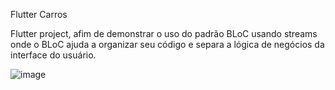 Flutter Carros

Flutter project,  afim de demonstrar o uso do padrão BLoC usando streams onde o BLoC ajuda a organizar seu código e separa a lógica de negócios da interface do usuário.

![image](https://github.com/ValmiDrama/flutter_carros/assets/95919292/d9d20f3c-1525-4d2e-ada9-406b4b9b7a14)

